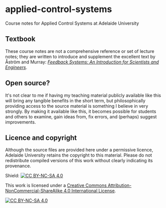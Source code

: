 # applied-control-systems

Course notes for Applied Control Systems at Adelaide University

## Textbook

These course notes are not a comprehensive reference or set of lecture notes;
they are written to introduce and supplement the excellent text by Åström and Murray:
*[Feedback Systems: An Introduction for Scientists and Engineers](https://fbswiki.org/wiki/index.php/Feedback_Systems:_An_Introduction_for_Scientists_and_Engineers)*.

## Open source?

It's not clear to me if having my teaching material publicly available like this will bring any tangible benefits in the short term, but philosophically providing access to the source material is something I believe in very strongly.
By making it available like this, it becomes possible for students and others to examine, gain ideas from, fix errors, and (perhaps) suggest improvements.

## Licence and copyright

Although the source files are provided here under a permissive licence, Adelaide University retains the copyright to this material.
Please do not redistribute compiled versions of this work without clearly indicating its provenance.

Shield: [![CC BY-NC-SA 4.0][cc-by-nc-sa-shield]][cc-by-nc-sa]

This work is licensed under a
[Creative Commons Attribution-NonCommercial-ShareAlike 4.0 International License][cc-by-nc-sa].

[![CC BY-NC-SA 4.0][cc-by-nc-sa-image]][cc-by-nc-sa]

[cc-by-nc-sa]: http://creativecommons.org/licenses/by-nc-sa/4.0/
[cc-by-nc-sa-image]: https://licensebuttons.net/l/by-nc-sa/4.0/88x31.png
[cc-by-nc-sa-shield]: https://img.shields.io/badge/License-CC%20BY--NC--SA%204.0-lightgrey.svg
